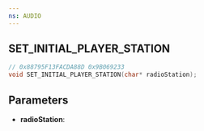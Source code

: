 ```yaml
---
ns: AUDIO
---
```

## SET_INITIAL_PLAYER_STATION

```c
// 0x88795F13FACDA88D 0x9B069233
void SET_INITIAL_PLAYER_STATION(char* radioStation);
```


## Parameters
* **radioStation**: 

